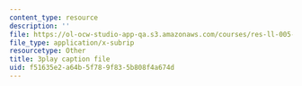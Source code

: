 ```yaml
---
content_type: resource
description: ''
file: https://ol-ocw-studio-app-qa.s3.amazonaws.com/courses/res-ll-005-mathematics-of-big-data-and-machine-learning-january-iap-2020/f51635e2a64b5f789f835b808f4a674d_WkYdi40yNwY.vtt
file_type: application/x-subrip
resourcetype: Other
title: 3play caption file
uid: f51635e2-a64b-5f78-9f83-5b808f4a674d
---
```

